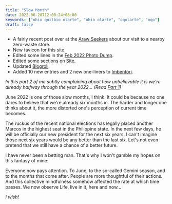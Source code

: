 ```yaml
---
title: "Slow Month"
date: 2022-06-28T12:00:24+08:00
keywords: ["ohio quilbio olarte", "ohio olarte", "oqolarte", "oqo"]
draft: false
---
```

- A fairly recent post over at the [Araw
  Seekers](https://seekers.araw.xyz/outforsweets/) about our visit to a nearby zero-waste store.
- New favicon for this site.
- Edited some lines in the [Feb 2022 Photo Dump](/feb2022-photos).
- Edited some sections on [Site](/site).
- Updated [Blogroll](/blogroll).
- Added 10 new entries and 2 new one-liners to [Imbentori](/imbentori).

*In this part 2 of me subtly complaining about how unbelievable it is we're
already halfway through the year 2022... (Read [Part 1](/half2022))*

June 2022 is one of those slow months, I think.
It could be because no one dares to believe that we're already six months in.
The harder and longer one thinks about it, the more distorted one's perception
of current time becomes.

The ruckus of the recent national elections has legally placed another Marcos in
the highest seat in the Philippine state.
In the next few days, he will be officially our new president for the next six
years.
I can't imagine those next six years would be any better than the last six.
Let's not even pretend that we still have a chance of a better future.

I have never been a betting man.
That's why I won't gamble my hopes on this fantasy of mine:

Everyone now pays attention.
To June, to the so-called Gemini season, and to the months that come after.
People are more thoughtful of their actions.
And this collective mindfulness somehow affected the rate at which time passes.
We now observe Life, live in it, here and now...

*I wish!*
